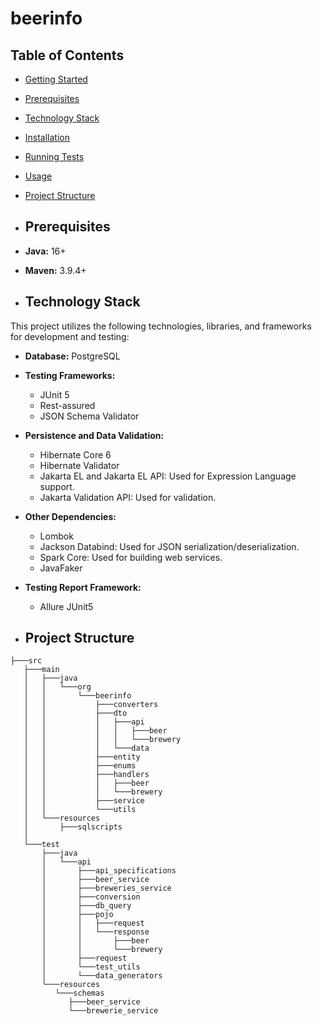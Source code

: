 # beerinfo

## Table of Contents
- [Getting Started](#getting-started)
- [Prerequisites](#prerequisites)
- [Technology Stack](#technology-stack)
- [Installation](#installation)
- [Running Tests](#running-tests)
- [Usage](#usage)
- [Project Structure](#project-structure)


- ## Prerequisites

- **Java:** 16+

- **Maven:** 3.9.4+

- ## Technology Stack

This project utilizes the following technologies, libraries, and frameworks for development and testing:

- **Database:** PostgreSQL

- **Testing Frameworks:**

  - JUnit 5
  - Rest-assured
  - JSON Schema Validator
    
- **Persistence and Data Validation:**

  - Hibernate Core 6
  - Hibernate Validator
  - Jakarta EL and Jakarta EL API: Used for Expression Language support.
  - Jakarta Validation API: Used for validation.

- **Other Dependencies:**
  - Lombok
  - Jackson Databind: Used for JSON serialization/deserialization.
  - Spark Core: Used for building web services.
  - JavaFaker

- **Testing Report Framework:**

  - Allure JUnit5


- ## Project Structure

```
├───src
   ├───main
   │   ├───java
   │   │   └───org
   │   │       └───beerinfo
   │   │           ├───converters
   │   │           ├───dto
   │   │           │   ├───api
   │   │           │   │   ├───beer
   │   │           │   │   └───brewery
   │   │           │   └───data
   │   │           ├───entity
   │   │           ├───enums
   │   │           ├───handlers
   │   │           │   ├───beer
   │   │           │   └───brewery
   │   │           ├───service
   │   │           └───utils
   │   └───resources
   │       ├───sqlscripts
   │       
   └───test
       ├───java
       │   └───api
       │       ├───api_specifications
       │       ├───beer_service
       │       ├───breweries_service
       │       ├───conversion
       │       ├───db_query
       │       ├───pojo
       │       │   ├───request
       │       │   └───response
       │       │       ├───beer
       │       │       └───brewery
       │       ├───request
       │       └───test_utils
       │       └───data_generators
       └───resources
          └───schemas
             ├───beer_service
             └───brewerie_service
```
